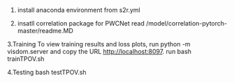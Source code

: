 1. install anaconda environment from s2r.yml

2. insatll correlation package for PWCNet
read /model/correlation-pytorch-master/readme.MD

3.Training
To view training results and loss plots, run python -m visdom.server and copy the URL [http://localhost:8097](http://localhost:8097).
run
bash trainTPOV.sh

4.Testing
bash testTPOV.sh


